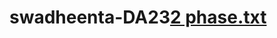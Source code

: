 # swadheenta-DA23[2 phase.txt](https://github.com/Vishwang0Suthar/swadheenta-DA23/files/10609072/2.phase.txt)
